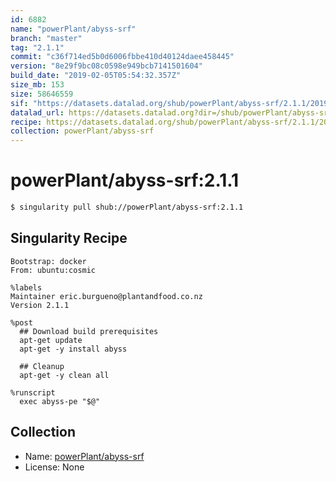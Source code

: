 ```yaml
---
id: 6882
name: "powerPlant/abyss-srf"
branch: "master"
tag: "2.1.1"
commit: "c36f714ed5b0d6006fbbe410d40124daee458445"
version: "8e29f9bc08c0598e949bcb7141501604"
build_date: "2019-02-05T05:54:32.357Z"
size_mb: 153
size: 58646559
sif: "https://datasets.datalad.org/shub/powerPlant/abyss-srf/2.1.1/2019-02-05-c36f714e-8e29f9bc/8e29f9bc08c0598e949bcb7141501604.simg"
datalad_url: https://datasets.datalad.org?dir=/shub/powerPlant/abyss-srf/2.1.1/2019-02-05-c36f714e-8e29f9bc/
recipe: https://datasets.datalad.org/shub/powerPlant/abyss-srf/2.1.1/2019-02-05-c36f714e-8e29f9bc/Singularity
collection: powerPlant/abyss-srf
---
```


# powerPlant/abyss-srf:2.1.1

```bash
$ singularity pull shub://powerPlant/abyss-srf:2.1.1
```

## Singularity Recipe

```singularity
Bootstrap: docker
From: ubuntu:cosmic

%labels
Maintainer eric.burgueno@plantandfood.co.nz
Version 2.1.1

%post
  ## Download build prerequisites
  apt-get update
  apt-get -y install abyss
  
  ## Cleanup
  apt-get -y clean all

%runscript
  exec abyss-pe "$@"
```

## Collection

 - Name: [powerPlant/abyss-srf](https://github.com/powerPlant/abyss-srf)
 - License: None

